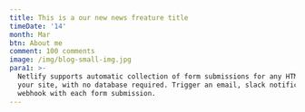 ```yaml
---
title: This is a our new news freature title
timeDate: '14'
month: Mar
btn: About me
comment: 100 comments
image: /img/blog-small-img.jpg
para1: >-
  Netlify supports automatic collection of form submissions for any HTML form on
  your site, with no database required. Trigger an email, slack notification, or
  webhook with each form submission.
---
```


